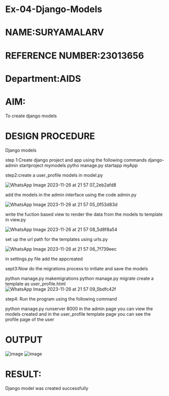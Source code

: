 # Ex-04-Django-Models
# NAME:SURYAMALARV
# REFERENCE NUMBER:23013656
# Department:AIDS
# AIM:

To create django models

# DESIGN PROCEDURE

Django models

step 1:Create django project and app using the following commands django-admin startproject mymodels pytho manage.py startapp myApp

step2:create a user_profile models in model.py


![WhatsApp Image 2023-11-26 at 21 57 07_2eb2afd8](https://github.com/suryamalarv/ODD2023-WT-Ex-04-Django-Models/assets/145742486/47ed024f-6b8c-4c18-8c8b-3b606b53bb38)

add the models in the admin interface using the code admin.py


![WhatsApp Image 2023-11-26 at 21 57 05_0f53d83d](https://github.com/suryamalarv/ODD2023-WT-Ex-04-Django-Models/assets/145742486/2fa2fb86-8d64-4ef0-b5ab-76677befcaea)

write the fuction based view to render the data from the models to template in view.py


![WhatsApp Image 2023-11-26 at 21 57 08_5d8f8a54](https://github.com/suryamalarv/ODD2023-WT-Ex-04-Django-Models/assets/145742486/296aa6e6-2a13-4208-9d77-c39bf7cf4f36)

set up the url path for the templates using urls.py

![WhatsApp Image 2023-11-26 at 21 57 06_7f739eec](https://github.com/suryamalarv/ODD2023-WT-Ex-04-Django-Models/assets/145742486/54c78c65-2b04-45ba-9723-768eb1d78842)

in settings.py file add the appcreated

sept3:Now do the migrations process to initiate and save the models

python manage.py makemigrations python manage.py migrate create a template as user_profile.html
![WhatsApp Image 2023-11-26 at 21 57 09_5bdfc42f](https://github.com/suryamalarv/ODD2023-WT-Ex-04-Django-Models/assets/145742486/eccadb80-387d-4abf-b421-8da752c49248)

step4: Run the program using the following command

python manage.py runserver 8000 in the admin page you can view the models created and in the user_profile template page you can see the profile page of the user

# OUTPUT

![image](https://github.com/suryamalarv/ODD2023-WT-Ex-04-Django-Models/assets/145742486/b10c03fc-6945-43ab-ba39-de1e146e1cde)
![image](https://github.com/suryamalarv/ODD2023-WT-Ex-04-Django-Models/assets/145742486/4986e42c-f9e2-4470-954a-914a7313a065)

# RESULT:

Django model was created successfully

